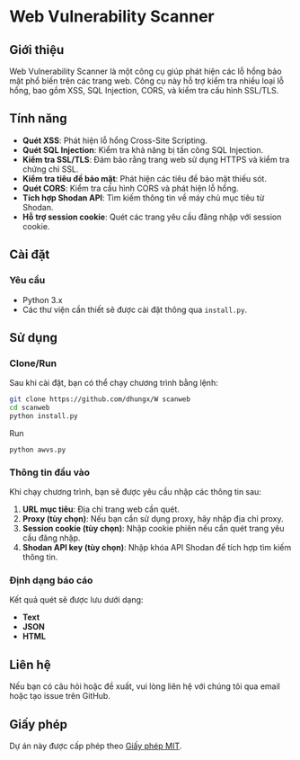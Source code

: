 # Web Vulnerability Scanner

## Giới thiệu
Web Vulnerability Scanner là một công cụ giúp phát hiện các lỗ hổng bảo mật phổ biến trên các trang web. Công cụ này hỗ trợ kiểm tra nhiều loại lỗ hổng, bao gồm XSS, SQL Injection, CORS, và kiểm tra cấu hình SSL/TLS.

## Tính năng
- **Quét XSS**: Phát hiện lỗ hổng Cross-Site Scripting.
- **Quét SQL Injection**: Kiểm tra khả năng bị tấn công SQL Injection.
- **Kiểm tra SSL/TLS**: Đảm bảo rằng trang web sử dụng HTTPS và kiểm tra chứng chỉ SSL.
- **Kiểm tra tiêu đề bảo mật**: Phát hiện các tiêu đề bảo mật thiếu sót.
- **Quét CORS**: Kiểm tra cấu hình CORS và phát hiện lỗ hổng.
- **Tích hợp Shodan API**: Tìm kiếm thông tin về máy chủ mục tiêu từ Shodan.
- **Hỗ trợ session cookie**: Quét các trang yêu cầu đăng nhập với session cookie.

## Cài đặt

### Yêu cầu
- Python 3.x
- Các thư viện cần thiết sẽ được cài đặt thông qua `install.py`.

## Sử dụng

### Clone/Run
Sau khi cài đặt, bạn có thể chạy chương trình bằng lệnh:

```bash
git clone https://github.com/dhungx/W scanweb
cd scanweb
python install.py
```
Run
```
python awvs.py
```

### Thông tin đầu vào
Khi chạy chương trình, bạn sẽ được yêu cầu nhập các thông tin sau:
1. **URL mục tiêu**: Địa chỉ trang web cần quét.
2. **Proxy (tùy chọn)**: Nếu bạn cần sử dụng proxy, hãy nhập địa chỉ proxy.
3. **Session cookie (tùy chọn)**: Nhập cookie phiên nếu cần quét trang yêu cầu đăng nhập.
4. **Shodan API key (tùy chọn)**: Nhập khóa API Shodan để tích hợp tìm kiếm thông tin.

### Định dạng báo cáo
Kết quả quét sẽ được lưu dưới dạng:
- **Text**
- **JSON**
- **HTML**

## Liên hệ
Nếu bạn có câu hỏi hoặc đề xuất, vui lòng liên hệ với chúng tôi qua email hoặc tạo issue trên GitHub.

## Giấy phép
Dự án này được cấp phép theo [Giấy phép MIT](LICENSE).